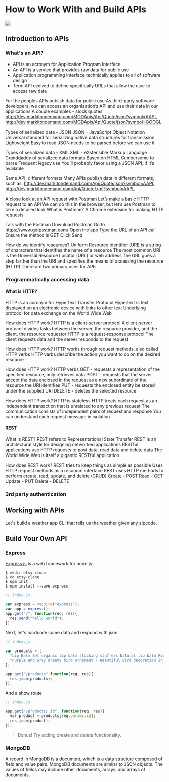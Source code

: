 # How to Work With and Build APIs

![](http://washingtontechnology.org/wp-content/uploads/2014/11/General_Assembly_logo.png)

## Introduction to APIs

### What's an API?

- API is an acronym for Application Program Interface
- An API is a service that provides raw data for public use
- Application programming interface technically applies to all of software design
- Term API evolved to define specifically URLs that allow the user to access raw data

For the peoples
APIs publish data for public use
As third-party software developers, we can access an organization’s API and use their data in our applications
A couple examples - stock quotes
http://dev.markitondemand.com/MODApis/Api/Quote/json?symbol=AAPL
http://dev.markitondemand.com/MODApis/Api/Quote/json?symbol=GOOGL

Types of serialized data - JSON
JSON - JavaScript Object Notation
Universal standard for serializing native data structures for transmission
Lightweight
Easy to read
JSON needs to be parsed before we can use it

Types of serialized data - XML
XML - eXstensible Markup Language
Granddaddy of serialized data formats
Based on HTML
Cumbersome to parse
Frequent legacy use
You’ll probably favor using a JSON API, if it’s available

Same API, different formats
Many APIs publish data in different formats, such as:
http://dev.markitondemand.com/Api/Quote/json?symbol=AAPL
http://dev.markitondemand.com/Api/Quote/xml?symbol=AAPL

A close look at an API request with Postman
Let’s make a basic HTTP request to an API
We can do this in the browser, but let’s use Postman to take a detailed look
What is Postman?
A Chrome extension for making HTTP requests 

Talk with the Postman
Download Postman
Go to https://www.getpostman.com/
Open the app
Type the URL of an API call
Ensure the method is GET
Click Send

How do we identify resources?
Uniform Resource Identifier (URI) is a string of characters that identifies the name of a resource
The most common URI is the Universal Resource Locator (URL) or web address
The URL goes a step farther than the URI and specifies the means of accessing the resource (HTTP)
There are two primary uses for APIs

### Programmatically accessing data

#### What is HTTP?
HTTP is an acronym for Hypertext Transfer Protocol
Hypertext is text displayed on an electronic device with links to other text
Underlying protocol for data exchange on the World Wide Web

How does HTTP work?	
HTTP is a client-server protocol
A client-server protocol divides tasks between the server, the resource provider, and the client, the resource requestor
HTTP is a request-response protocol
The client requests data and the server responds to the request

How does HTTP work?
HTTP works through request methods, also called HTTP verbs
HTTP verbs describe the action you want to do on the desired resource

How does HTTP work?	
HTTP verbs
GET - requests a representation of the specified resource, only retrieves data
POST - requests that the server accept the data enclosed in the request as a new subordinate of the resource the URI identifies
PUT - requests the enclosed entity be stored under the supplied URI
DELETE - deletes the selected resource

How does HTTP work?	
HTTP is stateless
HTTP treats each request as an independent transaction that is unrelated to any previous request
The communication consists of independent pairs of request and response
You can understand each request message in isolation

#### REST
What is REST?
REST refers to Representational State Transfer
REST is an architectural style for designing networked applications
RESTful applications use HTTP requests to post data, read data and delete data
The World Wide Web is itself a gigantic RESTful application

How does REST work?
REST tries to keep things as simple as possible
Uses HTTP request methods as a resource interface
REST uses HTTP methods to perform create, read, update, and delete (CRUD)
Create - POST
Read - GET
Update - PUT
Delete - DELETE

### 3rd party authentication

## Working with APIs

Let's build a weather app CLI that tells us the weather given any zipcode.

## Build Your Own API

### Express

[Express.js](http://expressjs.com/en/index.html) is a web framework for node js.

    $ mkdir etsy-clone
    $ cd etsy-clone
    $ npm init
    $ npm install --save express

```js
// index.js

var express = require("express");
var app = express();
app.get("/", function(req, res){
  res.send("hello world");
})
```

Next, let's hardcode some data and respond with json

```js
// index.js

var products = [
  "Lip Balm Set organic lip balm stocking stuffers Natural lip balm Pick 3",
  "Purple and Gray dreamy bird ornament - Beautiful Bird decoration in beige - Upcycled Woodland hanging"
];

app.get("/products",function(req, res){
  res.json(products);
});
```

And a show route

```js
// index.js

app.get("/products/:id", function(req, res){
  var product = products[req.params.id];
  res.json(product);
});
```

>Bonus! Try adding create and delete functionality.

### MongoDB

A record in MongoDB is a document, which is a data structure composed of field and value pairs. MongoDB documents are similar to JSON objects. The values of fields may include other documents, arrays, and arrays of documents.

